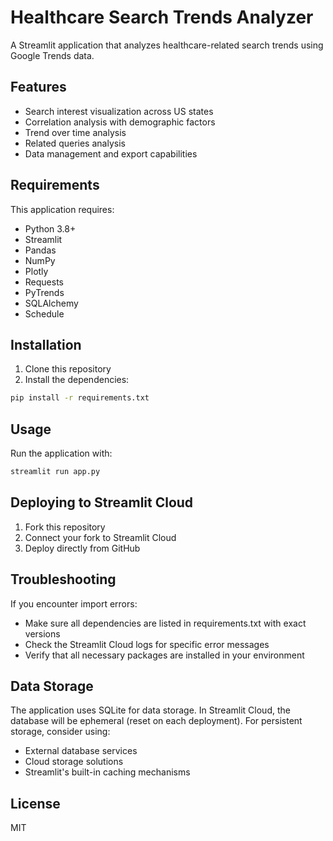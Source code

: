 # Healthcare Search Trends Analyzer

A Streamlit application that analyzes healthcare-related search trends using Google Trends data.

## Features

- Search interest visualization across US states
- Correlation analysis with demographic factors
- Trend over time analysis
- Related queries analysis
- Data management and export capabilities

## Requirements

This application requires:

- Python 3.8+
- Streamlit
- Pandas
- NumPy
- Plotly
- Requests
- PyTrends
- SQLAlchemy
- Schedule

## Installation

1. Clone this repository
2. Install the dependencies:

```bash
pip install -r requirements.txt
```

## Usage

Run the application with:

```bash
streamlit run app.py
```

## Deploying to Streamlit Cloud

1. Fork this repository
2. Connect your fork to Streamlit Cloud
3. Deploy directly from GitHub

## Troubleshooting

If you encounter import errors:
- Make sure all dependencies are listed in requirements.txt with exact versions
- Check the Streamlit Cloud logs for specific error messages
- Verify that all necessary packages are installed in your environment

## Data Storage

The application uses SQLite for data storage. In Streamlit Cloud, the database will be ephemeral (reset on each deployment). For persistent storage, consider using:

- External database services
- Cloud storage solutions
- Streamlit's built-in caching mechanisms

## License

MIT
